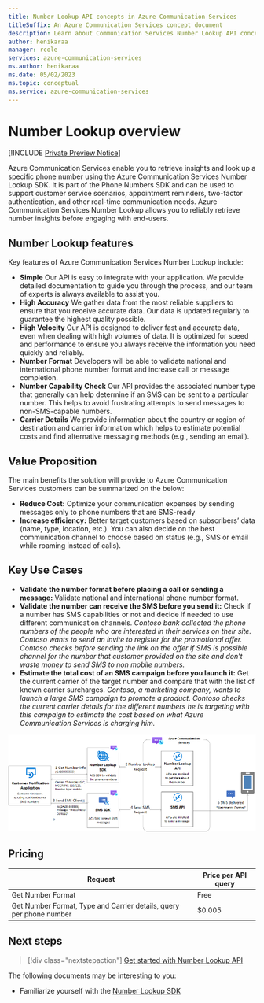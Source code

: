 ```yaml
---
title: Number Lookup API concepts in Azure Communication Services
titleSuffix: An Azure Communication Services concept document
description: Learn about Communication Services Number Lookup API concepts.
author: henikaraa
manager: rcole
services: azure-communication-services
ms.author: henikaraa
ms.date: 05/02/2023
ms.topic: conceptual
ms.service: azure-communication-services
---
```


# Number Lookup overview

[!INCLUDE [Private Preview Notice](../../includes/public-preview-include.md)]

Azure Communication Services enable you to retrieve insights and look up a specific phone number using the Azure Communication Services Number Lookup SDK. It is part of the Phone Numbers SDK and can be used to support customer service scenarios, appointment reminders, two-factor authentication, and other real-time communication needs. Azure Communication Services Number Lookup allows you to reliably retrieve number insights before engaging with end-users.


## Number Lookup features

Key features of Azure Communication Services Number Lookup include:

- **Simple** Our API is easy to integrate with your application. We provide detailed documentation to guide you through the process, and our team of experts is always available to assist you.
- **High Accuracy** We gather data from the most reliable suppliers to ensure that you receive accurate data. Our data is updated regularly to guarantee the highest quality possible.
- **High Velocity** Our API is designed to deliver fast and accurate data, even when dealing with high volumes of data. It is optimized for speed and performance to ensure you always receive the information you need quickly and reliably.
- **Number Format** Developers will be able to validate national and international phone number format and increase call or message completion. 
- **Number Capability Check** Our API provides the associated number type that generally can help determine if an SMS can be sent to a particular number. This helps to avoid frustrating attempts to send messages to non-SMS-capable numbers.
- **Carrier Details** We provide information about the country or region of destination and carrier information which helps to estimate potential costs and find alternative messaging methods (e.g., sending an email).

## Value Proposition

The main benefits the solution will provide to Azure Communication Services customers can be summarized on the below:
-  **Reduce Cost:** Optimize your communication expenses by sending messages only to phone numbers that are SMS-ready 
-  **Increase efficiency:** Better target customers based on subscribers’ data (name, type, location, etc.). You can also decide on the best communication channel to choose based on status (e.g., SMS or email while roaming instead of calls). 

## Key Use Cases

-  **Validate the number format before placing a call or sending a message:** Validate national and international phone number format.
-  **Validate the number can receive the SMS before you send it:** Check if a number has SMS capabilities or not and decide if needed to use different communication channels. 
 *Contoso bank collected the phone numbers of the people who are interested in their services on their site. Contoso wants to send an invite to register for the promotional offer. Contoso checks before sending the link on the offer if SMS is possible channel for the number that customer provided on the site and don’t waste money to send SMS to non mobile numbers.* 
-  **Estimate the total cost of an SMS campaign before you launch it:** Get the current carrier of the target number and compare that with the list of known carrier surcharges.
*Contoso, a marketing company, wants to launch a large SMS campaign to promote a product. Contoso checks the current carrier details for the different numbers he is targeting with this campaign to estimate the cost based on what Azure Communication Services is charging him.*

![Diagram showing call recording architecture using calling client sdk.](../numbers/mvp-use-case.png)

## Pricing


| Request                                                     | Price per API query                                              | 
| ------------------------------------------------------------| -----------------------------------------------------------------|
| Get Number Format | Free                                                           |
| Get Number Format, Type and Carrier details, query per phone number | $0.005                                                           |


## Next steps

> [!div class="nextstepaction"]
> [Get started with Number Lookup API](../../quickstarts/telephony/number-lookup.md)

The following documents may be interesting to you:

- Familiarize yourself with the [Number Lookup SDK](../numbers/number-lookup-sdk.md)
